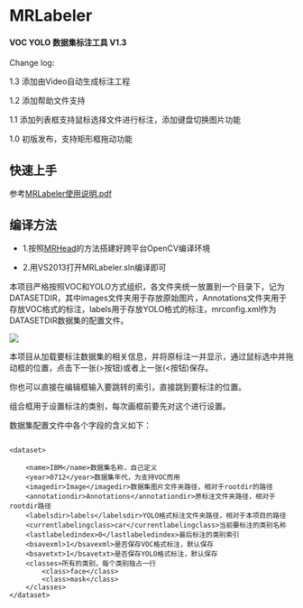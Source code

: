 # MRLabeler

#### VOC YOLO 数据集标注工具 V1.3

Change log:

1.3 添加由Video自动生成标注工程

1.2 添加帮助文件支持

1.1 添加列表框支持鼠标选择文件进行标注，添加键盘切换图片功能

1.0 初版发布，支持矩形框拖动功能

## 快速上手

参考[MRLabeler使用说明.pdf](MRLabeler使用说明.pdf)

## 编译方法

* 1.按照[MRHead](https://github.com/imistyrain/MRHead)的方法搭建好跨平台OpenCV编译环境

* 2.用VS2013打开MRLabeler.sln编译即可

本项目严格按照VOC和YOLO方式组织，各文件夹统一放置到一个目录下，记为DATASETDIR，其中images文件夹用于存放原始图片，Annotations文件夹用于存放VOC格式的标注，labels用于存放YOLO格式的标注，mrconfig.xml作为DATASETDIR数据集的配置文件。

![](http://i.imgur.com/A9qkTlH.png)

本项目从加载要标注数据集的相关信息，并将原标注一并显示，通过鼠标选中并拖动框的位置，点击下一张(>按钮)或者上一张(<按钮)保存。

你也可以直接在编辑框输入要跳转的索引，直接跳到要标注的位置。

组合框用于设置标注的类别，每次画框前要先对这个进行设置。

数据集配置文件中各个字段的含义如下：

```

<dataset>

	<name>IBM</name>数据集名称，自己定义
	<year>0712</year>数据集年代，为支持VOC而用
	<imagedir>Image</imagedir>数据集图片文件夹路径，相对于rootdir的路径
	<annotationdir>Annotations</annotationdir>原标注文件夹路径，相对于rootdir路径
	<labelsdir>labels</labelsdir>YOLO格式标注文件夹路径，相对于本项目的路径
	<currentlabelingclass>car</currentlabelingclass>当前要标注的类别名称
	<lastlabeledindex>0</lastlabeledindex>最后标注的类别索引
	<bsavexml>1</bsavexml>是否保存VOC格式标注，默认保存
	<bsavetxt>1</bsavetxt>是否保存YOLO格式标注，默认保存
	<classes>所有的类别，每个类别独占一行
		<class>face</class>
		<class>mask</class>
	</classes>
</dataset>

```